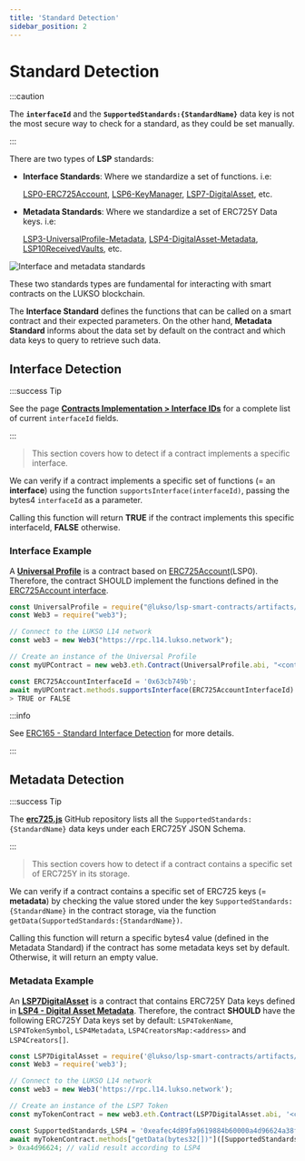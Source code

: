 ```yaml
---
title: 'Standard Detection'
sidebar_position: 2
---
```


# Standard Detection

:::caution

The **`interfaceId`** and the **`SupportedStandards:{StandardName}`** data key is not the most secure way to check for a standard, as they could be set manually.

:::

There are two types of **LSP** standards:

- **Interface Standards**: Where we standardize a set of functions. i.e:

  [LSP0-ERC725Account](./universal-profile/lsp0-erc725account.md), [LSP6-KeyManager](./universal-profile/lsp6-key-manager.md), [LSP7-DigitalAsset](./nft-2.0/LSP7-Digital-Asset.md), etc.

- **Metadata Standards**: Where we standardize a set of ERC725Y Data keys. i.e:

  [LSP3-UniversalProfile-Metadata](./universal-profile/lsp3-universal-profile-metadata.md), [LSP4-DigitalAsset-Metadata](./nft-2.0/LSP4-Digital-Asset-Metadata.md), [LSP10ReceivedVaults](./universal-profile/lsp10-received-vaults.md), etc.

![Interface and metadata standards](/img/standard-detection.jpeg)

These two standards types are fundamental for interacting with smart contracts on the LUKSO blockchain.

The **Interface Standard** defines the functions that can be called on a smart contract and their expected parameters. On the other hand, **Metadata Standard** informs about the data set by default on the contract and which data keys to query to retrieve such data.

## Interface Detection

:::success Tip

See the page **[Contracts Implementation > Interface IDs](./smart-contracts/interface-ids)** for a complete list of current `interfaceId` fields.

:::

> This section covers how to detect if a contract implements a specific interface.

We can verify if a contract implements a specific set of functions (= an **interface**) using the function `supportsInterface(interfaceId)`, passing the bytes4 `interfaceId` as a parameter.

Calling this function will return **TRUE** if the contract implements this specific interfaceId, **FALSE** otherwise.

### Interface Example

A **[Universal Profile](./universal-profile/lsp3-universal-profile-metadata.md)** is a contract based on [ERC725Account](./universal-profile/lsp0-erc725account.md)(LSP0). Therefore, the contract SHOULD implement the functions defined in the [ERC725Account interface](https://github.com/lukso-network/LIPs/blob/main/LSPs/LSP-0-ERC725Account.md#interface-cheat-sheet).

```javascript
const UniversalProfile = require("@lukso/lsp-smart-contracts/artifacts/UniversalProfile.json");
const Web3 = require("web3");

// Connect to the LUKSO L14 network
const web3 = new Web3("https://rpc.l14.lukso.network");

// Create an instance of the Universal Profile
const myUPContract = new web3.eth.Contract(UniversalProfile.abi, "<contract-address>");

const ERC725AccountInterfaceId = '0x63cb749b';
await myUPContract.methods.supportsInterface(ERC725AccountInterfaceId).call();
> TRUE or FALSE
```

:::info

See [ERC165 - Standard Interface Detection](https://eips.ethereum.org/EIPS/eip-165) for more details.

:::

## Metadata Detection

:::success Tip

The **[erc725.js](https://github.com/ERC725Alliance/erc725.js/tree/develop/src/schemas)** GitHub repository lists all the `SupportedStandards:{StandardName}` data keys under each ERC725Y JSON Schema.

:::

> This section covers how to detect if a contract contains a specific set of ERC725Y in its storage.

We can verify if a contract contains a specific set of ERC725 keys (= **metadata**) by checking the value stored under the key `SupportedStandards:{StandardName}` in the contract storage, via the function `getData(SupportedStandards:{StandardName})`.

Calling this function will return a specific bytes4 value (defined in the Metadata Standard) if the contract has some metadata keys set by default. Otherwise, it will return an empty value.

### Metadata Example

An **[LSP7DigitalAsset](./nft-2.0/LSP7-Digital-Asset.md)** is a contract that contains ERC725Y Data keys defined in **[LSP4 - Digital Asset Metadata](https://github.com/lukso-network/LIPs/blob/main/LSPs/LSP-4-DigitalAsset-Metadata.md)**. Therefore, the contract **SHOULD** have the following ERC725Y Data keys set by default: `LSP4TokenName`, `LSP4TokenSymbol`, `LSP4Metadata`, `LSP4CreatorsMap:<address>` and `LSP4Creators[]`.

```javascript
const LSP7DigitalAsset = require('@lukso/lsp-smart-contracts/artifacts/LSP7DigitalAsset.json');
const Web3 = require('web3');

// Connect to the LUKSO L14 network
const web3 = new Web3('https://rpc.l14.lukso.network');

// Create an instance of the LSP7 Token
const myTokenContract = new web3.eth.Contract(LSP7DigitalAsset.abi, '<contract-address>');

const SupportedStandards_LSP4 = '0xeafec4d89fa9619884b60000a4d96624a38f7ac2d8d9a604ecf07c12c77e480c';
await myTokenContract.methods["getData(bytes32[])"]([SupportedStandards_LSP4DigitalAsset]).call();
> 0xa4d96624; // valid result according to LSP4
```
